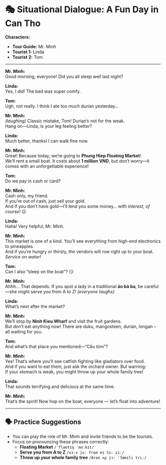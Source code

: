 
# 🎭 Situational Dialogue: A Fun Day in Can Tho

**Characters:**
- **Tour Guide:** Mr. Minh
- **Tourist 1:** Linda
- **Tourist 2:** Tom

---

**Mr. Minh:**  
Good morning, everyone! Did you all sleep well last night?

**Linda:**  
Yes, I did! The bed was super comfy.

**Tom:**  
Ugh, not really. I think I ate too much durian yesterday…

**Mr. Minh:**  
*(laughing)* Classic mistake, Tom! Durian’s not for the weak.  
Hang on—Linda, is your leg feeling better?

**Linda:**  
Much better, thanks! I can walk fine now.

**Mr. Minh:**  
Great! Because today, we’re going to **Phung Hiep Floating Market**!  
We’ll rent a small boat. It costs about **1 million VND**, but don’t worry—it comes with an unforgettable experience!

**Tom:**  
Do we pay in cash or card?

**Mr. Minh:**  
Cash only, my friend.  
If you’re out of cash, just sell your gold.  
And if you don’t have gold—I’ll lend you some money… *with interest, of course!* 😉 

**Linda:**  
Haha! Very helpful, Mr. Minh.

**Mr. Minh:**  
This market is one of a kind. You’ll see everything from high-end electronics to pineapples.  
And if you’re hungry or thirsty, the vendors will row right up to your boat. *Service on water!*

**Tom:**  
Can I also “sleep on the boat”? 😏

**Mr. Minh:**  
Ahhh… That depends. If you spot a lady in a traditional **áo bà ba**, be careful—she might serve you from A to Z! *(everyone laughs)*

**Linda:**  
What’s next after the market?

**Mr. Minh:**  
We’ll stop by **Ninh Kieu Wharf** and visit the fruit gardens.  
But don’t eat anything now! There are duku, mangosteen, durian, longan – all waiting for you.

**Tom:**  
And what’s that place you mentioned—“Cầu tỏm”?

**Mr. Minh:**  
Yes! That’s where you’ll see catfish fighting like gladiators over food.  
And if you want to eat them, just ask the orchard owner. But warning:  
If your stomach is weak, you might throw up your whole family tree!

**Linda:**  
That sounds terrifying and delicious at the same time.

**Mr. Minh:**  
That’s the spirit! Now hop on the boat, everyone — let’s float into adventure!

---

## 🗣️ Practice Suggestions

- You can play the role of Mr. Minh and invite friends to be the tourists.
- Focus on pronouncing these phrases correctly:
    - **Floating Market** `/ˈfləʊtɪŋ ˈmɑːkɪt/`
    - **Serve you from A to Z** `/sɜːv juː frəm eɪ tuː ziː/`
    - **Throw up your whole family tree** `/θrəʊ ʌp jɔː ˈfæmɪli triː/`

